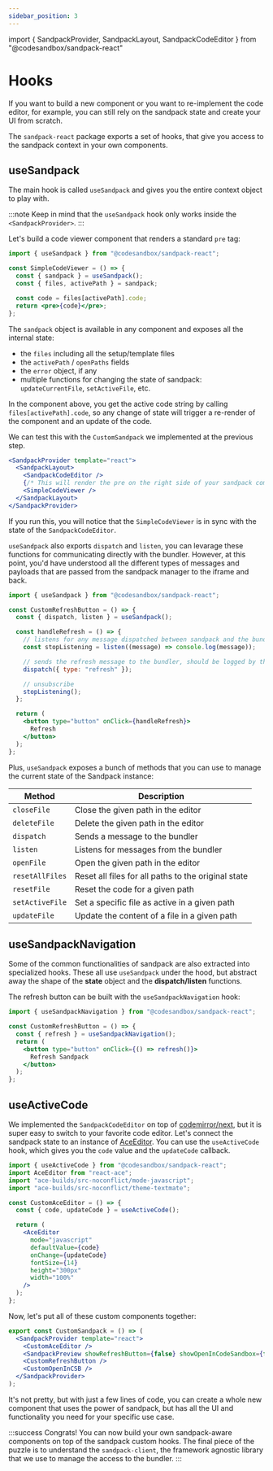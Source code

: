 ```yaml
---
sidebar_position: 3
---
```


import { SandpackProvider, SandpackLayout, SandpackCodeEditor } from "@codesandbox/sandpack-react"

# Hooks

If you want to build a new component or you want to re-implement the code
editor, for example, you can still rely on the sandpack state and create your UI
from scratch.

The `sandpack-react` package exports a set of hooks, that give you access to the sandpack context in your own components.

## useSandpack

The main hook is called `useSandpack` and gives you the entire context object to play with.

:::note
Keep in mind that the `useSandpack` hook only works inside the `<SandpackProvider>`.
:::

Let's build a code viewer component that renders a standard `pre` tag:

```jsx
import { useSandpack } from "@codesandbox/sandpack-react";

const SimpleCodeViewer = () => {
  const { sandpack } = useSandpack();
  const { files, activePath } = sandpack;

  const code = files[activePath].code;
  return <pre>{code}</pre>;
};
```

The `sandpack` object is available in any component and exposes all the internal
state:

- the `files` including all the setup/template files
- the `activePath` / `openPaths` fields
- the `error` object, if any
- multiple functions for changing the state of sandpack: `updateCurrentFile`,
  `setActiveFile`, etc.

In the component above, you get the active code string by calling
`files[activePath].code`, so any change of state will trigger a re-render of the
component and an update of the code.

We can test this with the `CustomSandpack` we implemented at the previous step.

```jsx
<SandpackProvider template="react">
  <SandpackLayout>
    <SandpackCodeEditor />
    {/* This will render the pre on the right side of your sandpack component */}
    <SimpleCodeViewer />
  </SandpackLayout>
</SandpackProvider>
```

If you run this, you will notice that the `SimpleCodeViewer` is in sync with the state of the `SandpackCodeEditor`.

`useSandpack` also exports `dispatch` and `listen`, you can levarage these functions for communicating directly with the bundler. However, at this point, you'd have
understood all the different types of messages and payloads that are passed from
the sandpack manager to the iframe and back.

```jsx
import { useSandpack } from "@codesandbox/sandpack-react";

const CustomRefreshButton = () => {
  const { dispatch, listen } = useSandpack();

  const handleRefresh = () => {
    // listens for any message dispatched between sandpack and the bundler
    const stopListening = listen((message) => console.log(message));

    // sends the refresh message to the bundler, should be logged by the listener
    dispatch({ type: "refresh" });

    // unsubscribe
    stopListening();
  };

  return (
    <button type="button" onClick={handleRefresh}>
      Refresh
    </button>
  );
};
```

Plus, `useSandpack` exposes a bunch of methods that you can use to manage the current state of the Sandpack instance:

| Method          | Description                                         |
| --------------- | --------------------------------------------------- |
| `closeFile`     | Close the given path in the editor                  |
| `deleteFile`    | Delete the given path in the editor                 |
| `dispatch`      | Sends a message to the bundler                      |
| `listen`        | Listens for messages from the bundler               |
| `openFile`      | Open the given path in the editor                   |
| `resetAllFiles` | Reset all files for all paths to the original state |
| `resetFile`     | Reset the code for a given path                     |
| `setActiveFile` | Set a specific file as active in a given path       |
| `updateFile`    | Update the content of a file in a given path        |

## useSandpackNavigation

Some of the common functionalities of sandpack are also extracted into
specialized hooks. These all use `useSandpack` under the hood, but abstract away
the shape of the **state** object and the **dispatch/listen** functions.

The refresh button can be built with the `useSandpackNavigation` hook:

```jsx
import { useSandpackNavigation } from "@codesandbox/sandpack-react";

const CustomRefreshButton = () => {
  const { refresh } = useSandpackNavigation();
  return (
    <button type="button" onClick={() => refresh()}>
      Refresh Sandpack
    </button>
  );
};
```

## useActiveCode

We implemented the `SandpackCodeEditor` on top of
[codemirror/next](https://codemirror.net/6/), but it is super easy to switch to
your favorite code editor. Let's connect the sandpack state to an instance of
[AceEditor](https://securingsincity.github.io/react-ace/). You can use the
`useActiveCode` hook, which gives you the `code` value and the `updateCode` callback.

```jsx
import { useActiveCode } from "@codesandbox/sandpack-react";
import AceEditor from "react-ace";
import "ace-builds/src-noconflict/mode-javascript";
import "ace-builds/src-noconflict/theme-textmate";

const CustomAceEditor = () => {
  const { code, updateCode } = useActiveCode();

  return (
    <AceEditor
      mode="javascript"
      defaultValue={code}
      onChange={updateCode}
      fontSize={14}
      height="300px"
      width="100%"
    />
  );
};
```

Now, let's put all of these custom components together:

```jsx
export const CustomSandpack = () => (
  <SandpackProvider template="react">
    <CustomAceEditor />
    <SandpackPreview showRefreshButton={false} showOpenInCodeSandbox={false} />
    <CustomRefreshButton />
    <CustomOpenInCSB />
  </SandpackProvider>
);
```

It's not pretty, but with just a few lines of code, you can create a whole new
component that uses the power of sandpack, but has all the UI and functionality
you need for your specific use case.

:::success Congrats!
You can now build your own sandpack-aware components on top of the sandpack custom hooks. The final piece of the puzzle is to understand the `sandpack-client`, the framework agnostic library that we use to manage the access to the bundler.
:::
